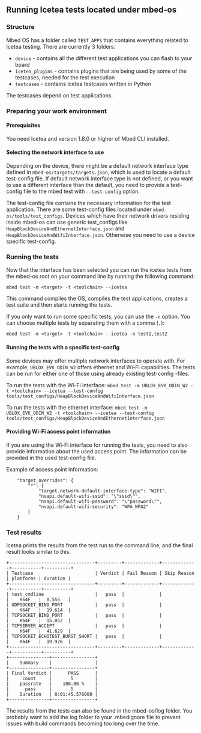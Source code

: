 ## Running Icetea tests located under mbed-os

### Structure

Mbed OS has a folder called `TEST_APPS` that contains everything related to Icetea testing.
There are currently 3 folders:

- `device` - contains all the different test applications you can flash to your board
- `icetea_plugins` - contains plugins that are being used by some of the testcases, needed for the test execution
- `testcases` - contains Icetea testcases written in Python

The testcases depend on test applications.

### Preparing your work environment

#### Prerequisites

You need Icetea and version 1.8.0 or higher of Mbed CLI installed.

#### Selecting the network interface to use

Depending on the device, there might be a default network interface type defined in `mbed-os/targets/targets.json`, which is used to locate a default test-config file.
If default network interface type is not defined, or you want to use a different interface than the default, you need to provide a test-config file to the mbed test with `--test-config` option.

The test-config file contains the necessary information for the test application. There are some test-config files located under `mbed-os/tools/test_configs`.
Devices which have their network drivers residing inside mbed-os can use generic test_configs like `HeapBlockDeviceAndEthernetInterface.json` and `HeapBlockDeviceAndWifiInterface.json`. Otherwise you need to use a device specific test-config.

### Running the tests

Now that the interface has been selected you can run the icetea tests from the mbed-os root on your command line by running the following command:

`mbed test -m <target> -t <toolchain> --icetea`

This command compiles the OS, compiles the test applications, creates a test suite and then starts running the tests.

If you only want to run some specific tests, you can use the `-n` option. You can choose multiple tests by separating them with a comma (`,`):

`mbed test -m <target> -t <toolchain> --icetea -n test1,test2`

#### Running the tests with a specific test-config

Some devices may offer multiple network interfaces to operate with. For example, `UBLOX_EVK_ODIN_W2` offers ethernet and Wi-Fi capabilities.
The tests can be run for either one of those using already existing test-config -files.

To run the tests with the Wi-Fi interface:
`mbed test -m UBLOX_EVK_ODIN_W2 -t <toolchain> --icetea --test-config tools/test_configs/HeapBlockDeviceAndWifiInterface.json`

To run the tests with the ethernet interface:
`mbed test -m UBLOX_EVK_ODIN_W2 -t <toolchain> --icetea --test-config tools/test_configs/HeapBlockDeviceAndEthernetInterface.json`

#### Providing Wi-Fi access point information

If you are using the Wi-Fi interface for running the tests, you need to also provide information about the used access point.
The information can be provided in the used test-config file.

Example of access point information:
```
    "target_overrides": {
        "*": {
            "target.network-default-interface-type": "WIFI",
            "nsapi.default-wifi-ssid": "\"ssid\"",
            "nsapi.default-wifi-password": "\"password\"",
            "nsapi.default-wifi-security": "WPA_WPA2"
        }
    }
```

### Test results

Icetea prints the results from the test run to the command line, and the final result looks similar to this.

```
+--------------------------------+---------+-------------+-------------+-----------+----------+
| Testcase                       | Verdict | Fail Reason | Skip Reason | platforms | duration |
+--------------------------------+---------+-------------+-------------+-----------+----------+
| test_cmdline                   |   pass  |             |             |    K64F   |  8.555   |
| UDPSOCKET_BIND_PORT            |   pass  |             |             |    K64F   |  19.614  |
| TCPSOCKET_BIND_PORT            |   pass  |             |             |    K64F   |  15.852  |
| TCPSERVER_ACCEPT               |   pass  |             |             |    K64F   |  41.629  |
| TCPSOCKET_ECHOTEST_BURST_SHORT |   pass  |             |             |    K64F   |  19.926  |
+--------------------------------+---------+-------------+-------------+-----------+----------+
+---------------+----------------+
|    Summary    |                |
+---------------+----------------+
| Final Verdict |      PASS      |
|     count     |       5        |
|    passrate   |    100.00 %    |
|      pass     |       5        |
|    Duration   | 0:01:45.576000 |
+---------------+----------------+
```

The results from the tests can also be found in the mbed-os/log folder.
You probably want to add the log folder to your .mbedignore file to prevent issues with build commands becoming too long over the time.
